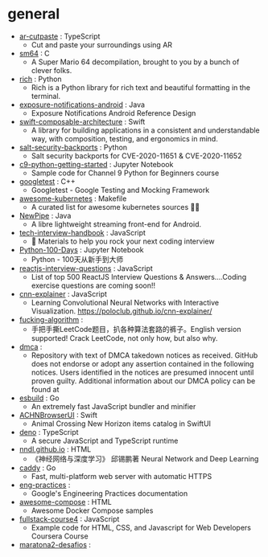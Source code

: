 # general
- [ar-cutpaste](https://github.com/cyrildiagne/ar-cutpaste) : TypeScript
  - Cut and paste your surroundings using AR
- [sm64](https://github.com/n64decomp/sm64) : C
  - A Super Mario 64 decompilation, brought to you by a bunch of clever folks.
- [rich](https://github.com/willmcgugan/rich) : Python
  - Rich is a Python library for rich text and beautiful formatting in the terminal.
- [exposure-notifications-android](https://github.com/google/exposure-notifications-android) : Java
  - Exposure Notifications Android Reference Design
- [swift-composable-architecture](https://github.com/pointfreeco/swift-composable-architecture) : Swift
  - A library for building applications in a consistent and understandable way, with composition, testing, and ergonomics in mind.
- [salt-security-backports](https://github.com/rossengeorgiev/salt-security-backports) : Python
  - Salt security backports for CVE-2020-11651 & CVE-2020-11652
- [c9-python-getting-started](https://github.com/microsoft/c9-python-getting-started) : Jupyter Notebook
  - Sample code for Channel 9 Python for Beginners course
- [googletest](https://github.com/google/googletest) : C++
  - Googletest - Google Testing and Mocking Framework
- [awesome-kubernetes](https://github.com/ramitsurana/awesome-kubernetes) : Makefile
  - A curated list for awesome kubernetes sources 🚢🎉
- [NewPipe](https://github.com/TeamNewPipe/NewPipe) : Java
  - A libre lightweight streaming front-end for Android.
- [tech-interview-handbook](https://github.com/yangshun/tech-interview-handbook) : JavaScript
  - 💯 Materials to help you rock your next coding interview
- [Python-100-Days](https://github.com/jackfrued/Python-100-Days) : Jupyter Notebook
  - Python - 100天从新手到大师
- [reactjs-interview-questions](https://github.com/sudheerj/reactjs-interview-questions) : JavaScript
  - List of top 500 ReactJS Interview Questions & Answers....Coding exercise questions are coming soon!!
- [cnn-explainer](https://github.com/poloclub/cnn-explainer) : JavaScript
  - Learning Convolutional Neural Networks with Interactive Visualization. https://poloclub.github.io/cnn-explainer/
- [fucking-algorithm](https://github.com/labuladong/fucking-algorithm) : 
  - 手把手撕LeetCode题目，扒各种算法套路的裤子。English version supported! Crack LeetCode, not only how, but also why.
- [dmca](https://github.com/github/dmca) : 
  - Repository with text of DMCA takedown notices as received. GitHub does not endorse or adopt any assertion contained in the following notices. Users identified in the notices are presumed innocent until proven guilty. Additional information about our DMCA policy can be found at
- [esbuild](https://github.com/evanw/esbuild) : Go
  - An extremely fast JavaScript bundler and minifier
- [ACHNBrowserUI](https://github.com/Dimillian/ACHNBrowserUI) : Swift
  - Animal Crossing New Horizon items catalog in SwiftUI
- [deno](https://github.com/denoland/deno) : TypeScript
  - A secure JavaScript and TypeScript runtime
- [nndl.github.io](https://github.com/nndl/nndl.github.io) : HTML
  - 《神经网络与深度学习》 邱锡鹏著 Neural Network and Deep Learning
- [caddy](https://github.com/caddyserver/caddy) : Go
  - Fast, multi-platform web server with automatic HTTPS
- [eng-practices](https://github.com/google/eng-practices) : 
  - Google's Engineering Practices documentation
- [awesome-compose](https://github.com/docker/awesome-compose) : HTML
  - Awesome Docker Compose samples
- [fullstack-course4](https://github.com/jhu-ep-coursera/fullstack-course4) : JavaScript
  - Example code for HTML, CSS, and Javascript for Web Developers Coursera Course
- [maratona2-desafios](https://github.com/codeedu/maratona2-desafios) : 
